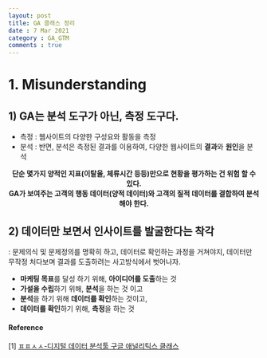```yaml
---
layout: post
title: GA 클래스 정리
date : 7 Mar 2021
category : GA_GTM
comments : true
---
```



# 1. Misunderstanding
## 1) GA는 분석 도구가 아닌, 측정 도구다.
- 측정 : 웹사이트의 다양한 구성요와 활동을 측정
- 분석 : 반면, 분석은 측정된 결과를 이용하여, 다양한 웹사이트의 <b>결과</b>와 <b>원인</b>을 분석

<center><b>
단순 몇가지 양적인 지표(이탈율, 체류시간 등등)만으로 현황을 평가하는 건 위험 할 수 있다.<br>    
GA가 보여주는 고객의 행동 데이터(양적 데이터)와 고객의 질적 데이터를 결합하여 분석해야 한다.
</b></center>

## 2) 데이터만 보면서 인사이트를 발굴한다는 착각
: 문제의식 및 문제정의를 명확히 하고, 데이터로 확인하는 과정을 거쳐야지, 데이터만 무작정 처다보며 결과를 도출하려는 사고방식에서 벗어나자.
 - <b>마케팅 목표</b>를 달성 하기 위해, <b>아이디어를 도출</b>하는 것
 - <b>가설을 수립</b>하기 위해, <b>분석</b>을 하는 것 이고
 - <b>분석</b>을 하기 위해 <b>데이터를 확인</b>하는 것이고,
 - <b>데이터를 확인</b>하기 위해, <b>측정</b>을 하는 것


#### Reference
[1] [ㅍㅍㅅㅅ-디지털 데이터 분석툴 구글 애널리틱스 클래스](https://edu.ppss.kr/category/DATA/course/ga-class)
